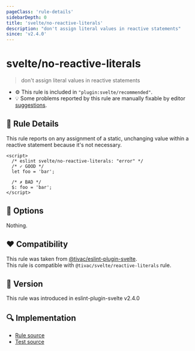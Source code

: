 ```yaml
---
pageClass: 'rule-details'
sidebarDepth: 0
title: 'svelte/no-reactive-literals'
description: "don't assign literal values in reactive statements"
since: 'v2.4.0'
---
```


# svelte/no-reactive-literals

> don't assign literal values in reactive statements

- :gear: This rule is included in `"plugin:svelte/recommended"`.
- :bulb: Some problems reported by this rule are manually fixable by editor [suggestions](https://eslint.org/docs/developer-guide/working-with-rules#providing-suggestions).

## :book: Rule Details

This rule reports on any assignment of a static, unchanging value within a reactive statement because it's not necessary.

<!--eslint-skip-->

```svelte
<script>
  /* eslint svelte/no-reactive-literals: "error" */
  /* ✓ GOOD */
  let foo = 'bar';

  /* ✗ BAD */
  $: foo = 'bar';
</script>
```

## :wrench: Options

Nothing.

## :heart: Compatibility

This rule was taken from [@tivac/eslint-plugin-svelte].\
This rule is compatible with `@tivac/svelte/reactive-literals` rule.

[@tivac/eslint-plugin-svelte]: https://github.com/tivac/eslint-plugin-svelte/

## :rocket: Version

This rule was introduced in eslint-plugin-svelte v2.4.0

## :mag: Implementation

- [Rule source](https://github.com/sveltejs/eslint-plugin-svelte/blob/main/packages/eslint-plugin-svelte/src/rules/no-reactive-literals.ts)
- [Test source](https://github.com/sveltejs/eslint-plugin-svelte/blob/main/packages/eslint-plugin-svelte/tests/src/rules/no-reactive-literals.ts)
